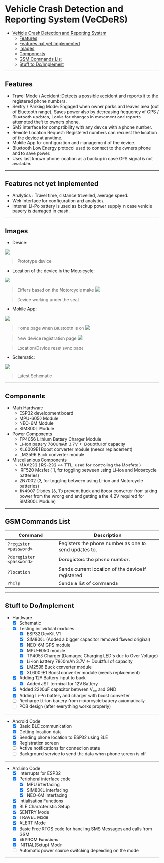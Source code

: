 
# Vehicle Crash Detection and Reporting System (VeCDeRS)


- [Vehicle Crash Detection and Reporting System](#vehicle-crash-detection-and-reporting-system)
  * [Features](#features)
  * [Features not yet Implemented](#features-not-yet-implemented)
  * [Images](#images)
  * [Components](#components)
  * [GSM Commands List](#gsm-commands-list)
  * [Stuff to Do/Implement](#stuff-to-do-implement)


----

Features
----


- Travel Mode / Accident:  Detects a possible accident and reports it to the registered phone numbers.
- Sentry / Parking Mode: Engaged when owner parks and leaves area (out of Bluetooth range), Saves power also by decreasing frequency of GPS / Bluetooth updates, Looks for changes in movement and reports attempted theft to owners phone.
- SMS interface for compatibility with any device with a phone number.
- Remote Location Request: Registered numbers can request the location of the device at anytime.
- Mobile App for configuration and management of the device.
- Bluetooth Low Energy protocol used to connect to the owners phone and to save power.
- Uses last known phone location as a backup in case GPS signal is not available.
----

Features not yet Implemented
----
- Analytics : Travel time, distance travelled, average speed.
- Web Interface for configuration and analytics.
- Internal Li-Po battery is used as backup power supply in case vehicle battery is damaged in crash.

----
Images
---
- Device:

![](https://github.com/NEType24443/Vehicle-Crash-Detection-System/blob/main/images/device_1_GIF.gif)

> Prototype device

- Location of the device in the Motorcycle:

![](https://github.com/NEType24443/Vehicle-Crash-Detection-System/blob/main/images/vehicle_1_GIF.gif)

> Differs based on the Motorcycle make
![](https://github.com/NEType24443/Vehicle-Crash-Detection-System/blob/main/images/vehicle_2_GIF.gif)

> Device working under the seat

- Mobile App:

![](https://github.com/NEType24443/Vehicle-Crash-Detection-System/blob/main/images/app_home_page_conn.jpg)

> Home page when Bluetooth is on
![](https://github.com/NEType24443/Vehicle-Crash-Detection-System/blob/main/images/app_reg.jpg)

> New device registration page
![](https://github.com/NEType24443/Vehicle-Crash-Detection-System/blob/main/images/app_loc.jpg)

> Location/Device reset sync page

- Schematic:

![](https://github.com/NEType24443/Vehicle-Crash-Detection-System/blob/main/Schematic/VeCDeRS.png)

> Latest Schematic

----

Components
------
+ Main Hardware
	+ ESP32 development board
	+ MPU-6050 Module
	+ NEO-6M Module
	+ SIM800L Module
+ Power Components
	+ TP4056 Lithium Battery Charger Module
	+ Li-ion battery 7800mAh 3.7V <- Doubtful of capacity
	+ XL6009E1 Boost converter module (needs replacement)
	+ LM2596 Buck converter module
+ Miscellanious Components
	+ MAX232 ( RS-232 <-> TTL, used for controling the Mosfets )
	+ IRF520 Mosfet ( 1, for toggling between using Li-ion and Motorcycle batteries)
	+ 2N7002 (3, for  toggling between using Li-ion and Motorcycle batteries)
	+ 1N4007 Diodes (3, To prevent Buck and Boost converter from taking power from the wrong end and getting a the 4.2V required for SIM800L Module)
-------

GSM Commands List
-------

| Command   | Description                    |
| ------------- | ------------------------------ |
| `?register <password>`     | Registers the phone number as one to send updates to. |
| `?deregister <password>`   | Deregisters the phone number. |
| `?location` | Sends current location of the device if registered |
| `?help` | Sends a list of commands |
----

Stuff to Do/Implement
----

+ Hardware
	- [x] Schematic
	- [x] Testing individulal modules
		- [x] ESP32 DevKit V1
		- [x] SIM800L (Added a bigger capacitor removed flawed original)
		- [x] NEO-6M GPS module
		- [x] MPU-6050 module
		- [x] TP4056 Charger (Damaged Charging LED's due to Over Voltage)
		- [x] Li-ion battery 7800mAh 3.7V <- Doubtful of capacity
		- [x] LM2596 Buck converter module
		- [x] XL6009E1 Boost converter module (needs replacement)
	- [x] Adding 12V Battery input to buck
		- [x] Added JST terminal for 12V Battery
	- [x] Added 2200uF capacitor between V<sub>cc</sub> and GND
	- [x] Adding Li-Po battery and charger with boost converter
	- [ ] Recharge Li-ion battery from motorcycle battery automatically
	- [ ] PCB design (after everything works properly)
----
+ Android Code
	- [x] Basic BLE communication
	- [x] Getting location data
	- [x] Sending phone location to ESP32 using BLE
	- [x] Registration screen
	- [ ] Active notifications for connection state
	- [ ] Background service to send the data when phone screen is off
----
+ Arduino Code
	- [x] Interrupts for ESP32
	- [x] Peripheral interface code
		- [x] MPU interfacing
		- [x] SIM800L interfacing
		- [x] NEO-6M interfacing
	- [x] Intialisation Functions
	- [x] BLE Characteristic Setup
	- [x] SENTRY Mode
	- [x] TRAVEL Mode
	- [x] ALERT Mode
	- [x] Basic Free RTOS code for handling SMS Messages and calls from GSM
	- [x] EEPROM Functions
	- [x] INITIAL(Setup) Mode
	- [ ] Automatic power source switching depending on the mode
------
